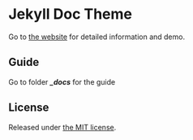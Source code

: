 # Jekyll Doc Theme

Go to [the website](https://aksakalli.github.io/jekyll-doc-theme/) for detailed information and demo.

## Guide
Go to folder ***_docs*** for the guide

## License

Released under [the MIT license](LICENSE).
